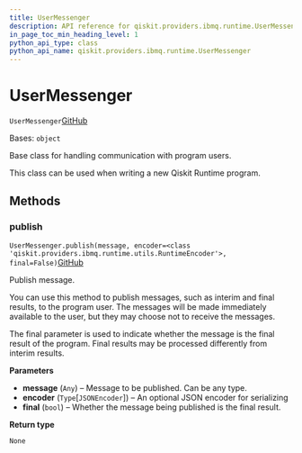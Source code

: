 ```yaml
---
title: UserMessenger
description: API reference for qiskit.providers.ibmq.runtime.UserMessenger
in_page_toc_min_heading_level: 1
python_api_type: class
python_api_name: qiskit.providers.ibmq.runtime.UserMessenger
---
```


# UserMessenger

<span id="qiskit.providers.ibmq.runtime.UserMessenger" />

`UserMessenger`[GitHub](https://github.com/qiskit/qiskit-ibmq-provider/tree/stable/0.19/qiskit/providers/ibmq/runtime/program/user_messenger.py "view source code")

Bases: `object`

Base class for handling communication with program users.

This class can be used when writing a new Qiskit Runtime program.

## Methods

### publish

<span id="qiskit.providers.ibmq.runtime.UserMessenger.publish" />

`UserMessenger.publish(message, encoder=<class 'qiskit.providers.ibmq.runtime.utils.RuntimeEncoder'>, final=False)`[GitHub](https://github.com/qiskit/qiskit-ibmq-provider/tree/stable/0.19/qiskit/providers/ibmq/runtime/program/user_messenger.py "view source code")

Publish message.

You can use this method to publish messages, such as interim and final results, to the program user. The messages will be made immediately available to the user, but they may choose not to receive the messages.

The final parameter is used to indicate whether the message is the final result of the program. Final results may be processed differently from interim results.

**Parameters**

*   **message** (`Any`) – Message to be published. Can be any type.
*   **encoder** (`Type`\[`JSONEncoder`]) – An optional JSON encoder for serializing
*   **final** (`bool`) – Whether the message being published is the final result.

**Return type**

`None`

